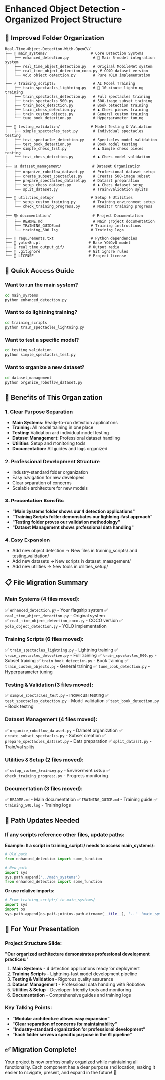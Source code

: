 # Enhanced Object Detection - Organized Project Structure

## 📁 **Improved Folder Organization**

```
Real-Time-Object-Detection-With-OpenCV/
├── 🌟 main_systems/                    # Core Detection Systems
│   ├── enhanced_detection.py           # 🎯 Main 5-model integration system
│   ├── real_time_object_detection.py   # Original MobileNet system  
│   ├── real_time_object_detection_coco.py # COCO dataset version
│   └── yolo_object_detection.py        # Pure YOLO implementation
│
├── ⚡ training_scripts/                 # AI Model Training
│   ├── train_spectacles_lightning.py   # 🚀 10-minute lightning training
│   ├── train_spectacles_detection.py   # Full spectacles training
│   ├── train_spectacles_500.py         # 500-image subset training
│   ├── train_book_detection.py         # Book detection training
│   ├── train_chess_detection.py        # ♟️ Chess pieces training
│   ├── train_custom_objects.py         # General custom training
│   └── tune_book_detection.py          # Hyperparameter tuning
│
├── 🧪 testing_validation/              # Model Testing & Validation
│   ├── simple_spectacles_test.py       # Individual spectacles testing
│   ├── test_spectacles_detection.py    # Spectacles model validation
│   ├── test_book_detection.py          # Book model testing
│   ├── simple_chess_test.py            # ♟️ Simple chess pieces testing
│   └── test_chess_detection.py         # ♟️ Chess model validation
│
├── 📊 dataset_management/              # Dataset Organization
│   ├── organize_roboflow_dataset.py    # Professional dataset setup
│   ├── create_subset_spectacles.py     # Creates 500-image subset
│   ├── prepare_spectacles_dataset.py   # Dataset preparation
│   ├── setup_chess_dataset.py          # ♟️ Chess dataset setup
│   └── split_dataset.py                # Train/validation splits
│
├── 🔧 utilities_setup/                 # Setup & Utilities
│   ├── setup_custom_training.py        # Training environment setup
│   └── check_training_progress.py      # Monitor training progress
│
├── 📚 documentation/                   # Project Documentation
│   ├── README.md                       # Main project documentation
│   ├── TRAINING_GUIDE.md              # Training instructions
│   └── training_500.log               # Training logs
│
├── 📄 requirements.txt                 # Python dependencies
├── 📄 yolov8n.pt                      # Base YOLOv8 model
├── 📁 real_time_output_gif/           # Output media
├── 📄 .gitignore                      # Git ignore rules
└── 📄 LICENSE                         # Project license
```

## 🎯 **Quick Access Guide**

### **Want to run the main system?**
```bash
cd main_systems
python enhanced_detection.py
```

### **Want to do lightning training?**
```bash
cd training_scripts  
python train_spectacles_lightning.py
```

### **Want to test a specific model?**
```bash
cd testing_validation
python simple_spectacles_test.py
```

### **Want to organize a new dataset?**
```bash
cd dataset_management
python organize_roboflow_dataset.py
```

## 🚀 **Benefits of This Organization**

### **1. Clear Purpose Separation**
- **Main Systems:** Ready-to-run detection applications
- **Training:** All model training in one place
- **Testing:** Validation and individual model testing
- **Dataset Management:** Professional dataset handling
- **Utilities:** Setup and monitoring tools
- **Documentation:** All guides and logs organized

### **2. Professional Development Structure**
- Industry-standard folder organization
- Easy navigation for new developers
- Clear separation of concerns
- Scalable architecture for new models

### **3. Presentation Benefits**
- **"Main Systems folder shows our 4 detection applications"**
- **"Training Scripts folder demonstrates our lightning-fast approach"** 
- **"Testing folder proves our validation methodology"**
- **"Dataset Management shows professional data handling"**

### **4. Easy Expansion**
- Add new object detection → New files in training_scripts/ and testing_validation/
- Add new datasets → New scripts in dataset_management/
- Add new utilities → New tools in utilities_setup/

## 📋 **File Migration Summary**

### **Main Systems (4 files moved):**
✅ `enhanced_detection.py` - Your flagship system
✅ `real_time_object_detection.py` - Original system  
✅ `real_time_object_detection_coco.py` - COCO version
✅ `yolo_object_detection.py` - YOLO implementation

### **Training Scripts (6 files moved):**
✅ `train_spectacles_lightning.py` - Lightning training
✅ `train_spectacles_detection.py` - Full training
✅ `train_spectacles_500.py` - Subset training
✅ `train_book_detection.py` - Book training
✅ `train_custom_objects.py` - General training
✅ `tune_book_detection.py` - Hyperparameter tuning

### **Testing & Validation (3 files moved):**
✅ `simple_spectacles_test.py` - Individual testing
✅ `test_spectacles_detection.py` - Model validation
✅ `test_book_detection.py` - Book testing

### **Dataset Management (4 files moved):**
✅ `organize_roboflow_dataset.py` - Dataset organization
✅ `create_subset_spectacles.py` - Subset creation
✅ `prepare_spectacles_dataset.py` - Data preparation
✅ `split_dataset.py` - Train/val splits

### **Utilities & Setup (2 files moved):**
✅ `setup_custom_training.py` - Environment setup
✅ `check_training_progress.py` - Progress monitoring

### **Documentation (3 files moved):**
✅ `README.md` - Main documentation
✅ `TRAINING_GUIDE.md` - Training guide
✅ `training_500.log` - Training logs

## 🔄 **Path Updates Needed**

### **If any scripts reference other files, update paths:**

**Example: If a script in training_scripts/ needs to access main_systems/:**
```python
# Old path
from enhanced_detection import some_function

# New path  
import sys
sys.path.append('../main_systems')
from enhanced_detection import some_function
```

**Or use relative imports:**
```python
# From training_scripts/ to main_systems/
import sys
import os
sys.path.append(os.path.join(os.path.dirname(__file__), '..', 'main_systems'))
```

## 🎯 **For Your Presentation**

### **Project Structure Slide:**
**"Our organized architecture demonstrates professional development practices:"**

1. **Main Systems** - 4 detection applications ready for deployment
2. **Training Scripts** - Lightning-fast model development pipeline  
3. **Testing & Validation** - Rigorous quality assurance
4. **Dataset Management** - Professional data handling with Roboflow
5. **Utilities & Setup** - Developer-friendly tools and monitoring
6. **Documentation** - Comprehensive guides and training logs

### **Key Talking Points:**
- **"Modular architecture allows easy expansion"**
- **"Clear separation of concerns for maintainability"** 
- **"Industry-standard organization for professional development"**
- **"Each folder serves a specific purpose in the AI pipeline"**

## ✅ **Migration Complete!**

Your project is now professionally organized while maintaining all functionality. Each component has a clear purpose and location, making it easier to navigate, present, and expand in the future! 🚀